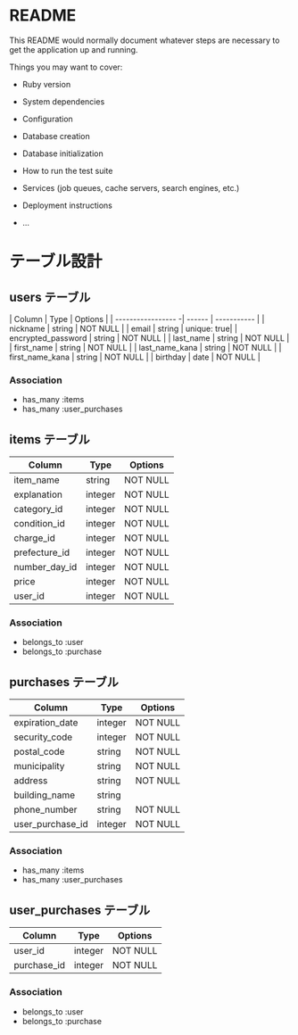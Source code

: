 # README

This README would normally document whatever steps are necessary to get the
application up and running.

Things you may want to cover:

* Ruby version

* System dependencies

* Configuration

* Database creation

* Database initialization

* How to run the test suite

* Services (job queues, cache servers, search engines, etc.)

* Deployment instructions

* ...

# テーブル設計

## users テーブル

| Column             | Type   | Options     |
| ----------------- -| ------ | ----------- |
| nickname           | string | NOT NULL    |
| email              | string | unique: true|
| encrypted_password | string | NOT NULL    |
| last_name          | string | NOT NULL    |
| first_name         | string | NOT NULL    |
| last_name_kana     | string | NOT NULL    |
| first_name_kana    | string | NOT NULL    |
| birthday           | date   | NOT NULL    |

### Association

- has_many :items
- has_many :user_purchases

## items テーブル

| Column        | Type       | Options     |
| ------------- | ---------- | ----------- |
| item_name     | string     | NOT NULL    |
| explanation   | integer    | NOT NULL    |
| category_id   | integer    | NOT NULL    |
| condition_id  | integer    | NOT NULL    |
| charge_id     | integer    | NOT NULL    |
| prefecture_id | integer    | NOT NULL    |
| number_day_id | integer    | NOT NULL    |
| price         | integer    | NOT NULL    |
| user_id       | integer    | NOT NULL    |
### Association

- belongs_to :user
- belongs_to :purchase

## purchases テーブル

| Column             | Type       | Options     |
| ------------------ | ---------- | ----------- |
| expiration_date    | integer    | NOT NULL    |
| security_code      | integer    | NOT NULL    |
| postal_code        | string     | NOT NULL    |
| municipality       | string     | NOT NULL    |
| address            | string     | NOT NULL    |
| building_name      | string     |             |
| phone_number       | string     | NOT NULL    |
| user_purchase_id   | integer    | NOT NULL    |


### Association

- has_many :items
- has_many :user_purchases

## user_purchases テーブル

| Column             | Type       | Options     |
| ------------------ | ---------- | ----------- |
| user_id            | integer    | NOT NULL    |
| purchase_id        | integer    | NOT NULL    |



### Association

- belongs_to :user
- belongs_to :purchase